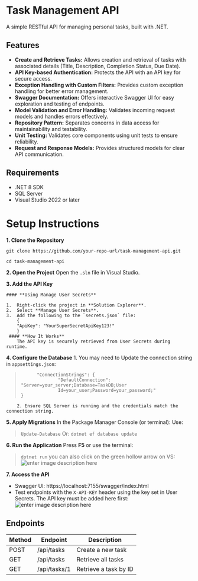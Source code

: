 # Task Management API

A simple RESTful API for managing personal tasks, built with .NET.

## Features

-   **Create and Retrieve Tasks:** Allows creation and retrieval of tasks with associated details (Title, Description, Completion Status, Due Date).
-   **API Key-based Authentication:** Protects the API with an API key for secure access.
-   **Exception Handling with Custom Filters:** Provides custom exception handling for better error management.
-   **Swagger Documentation:** Offers interactive Swagger UI for easy exploration and testing of endpoints.
-   **Model Validation and Error Handling:** Validates incoming request models and handles errors effectively.
-   **Repository Pattern:** Separates concerns in data access for maintainability and testability.
-   **Unit Testing:** Validates core components using unit tests to ensure reliability.
-   **Request and Response Models:** Provides structured models for clear API communication.

## Requirements

-   .NET 8 SDK 
-   SQL Server
-   Visual Studio 2022 or later

# Setup Instructions

**1. Clone the Repository**

    git clone https://github.com/your-repo-url/task-management-api.git

    cd task-management-api

**2. Open the Project**
    Open the `.sln` file in Visual Studio.
    
**3.  Add the API Key**

	#### **Using Manage User Secrets**

	1.  Right-click the project in **Solution Explorer**.
	2.  Select **Manage User Secrets**.
	3.  Add the following to the `secrets.json` file:
    	{
        "ApiKey": "YourSuperSecretApiKey123!"
	    }
	 #### **How It Works**
		The API key is securely retrieved from User Secrets during runtime.
**4.  Configure the Database**
		1. You may need to Update the connection string in `appsettings.json`:

>     		"ConnectionStrings": {
>     		        "DefaultConnection": "Server=your_server;Database=TaskDB;User
> 					Id=your_user;Password=your_password;"
>     }

		2. Ensure SQL Server is running and the credentials match the connection string.
**5.  Apply Migrations**
	In the Package Manager Console (or terminal):
	Use:
>  `Update-Database`
Or:
>     `dotnet ef database update`

 **6. Run the Application**
 Press **F5** or use the terminal:

>  `dotnet run`
you can also click on the green hollow arrow on VS:
![enter image description here](https://i.imgur.com/4mQOl9B.png)

**7. Access the API**

-   Swagger UI: https://localhost:7155/swagger/index.html
-   Test endpoints with the `X-API-KEY` header using the key set in User Secrets.
The API key must be added here first: ![enter image description here](https://i.imgur.com/KmEfr8s.png)


## **Endpoints**
| Method | Endpoint | Description |
|--|--|--|
|POST  | /api/tasks | Create a new task |
| GET | /api/tasks | Retrieve all tasks |
| GET  |/api/tasks/1	  | Retrieve a task by ID |

